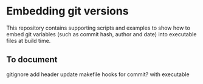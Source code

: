 # Embedding git versions

This repository contains supporting scripts and examples to show how to embed 
git variables (such as commit hash, author and date) into executable files at
build time.

## To document

gitignore
add header
update makefile
hooks for commit? with executable
